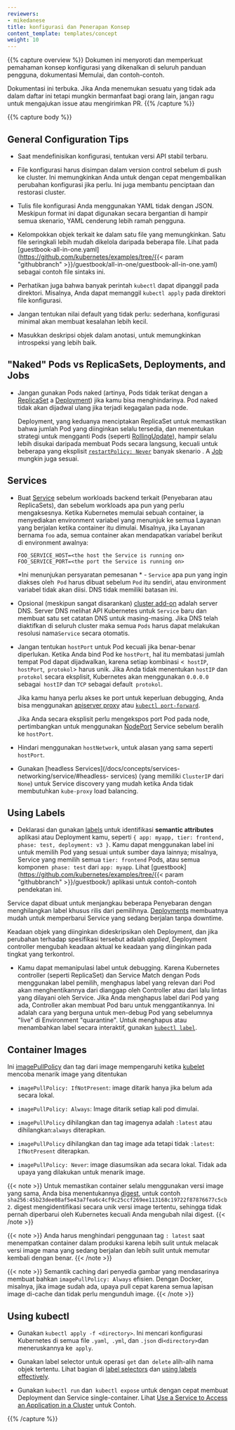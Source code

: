 ```yaml
---
reviewers:
- mikedanese
title: konfigurasi dan Penerapan Konsep
content_template: templates/concept
weight: 10
---
```


{{% capture overview %}}
Dokumen ini menyoroti dan memperkuat pemahaman konsep konfigurasi yang dikenalkan di seluruh panduan pengguna, dokumentasi Memulai, dan contoh-contoh.

Dokumentasi ini terbuka. Jika Anda menemukan sesuatu yang tidak ada dalam daftar ini tetapi mungkin bermanfaat bagi orang lain, jangan ragu untuk mengajukan issue atau mengirimkan PR.
{{% /capture %}}

{{% capture body %}}
## General Configuration Tips

- Saat mendefinisikan konfigurasi, tentukan versi API stabil terbaru.

- File konfigurasi harus disimpan dalam version control sebelum di push ke cluster. Ini memungkinkan Anda untuk dengan cepat mengembalikan perubahan konfigurasi jika perlu. Ini juga membantu penciptaan dan restorasi cluster.

- Tulis file konfigurasi Anda menggunakan YAML tidak dengan JSON. Meskipun format ini dapat digunakan secara bergantian di hampir semua skenario, YAML cenderung lebih ramah pengguna.

- Kelompokkan objek terkait ke dalam satu file yang memungkinkan. Satu file seringkali lebih mudah dikelola daripada beberapa file. Lihat pada [guestbook-all-in-one.yaml](https://github.com/kubernetes/examples/tree/{{< param "githubbranch" >}}/guestbook/all-in-one/guestbook-all-in-one.yaml) sebagai contoh file sintaks ini.

- Perhatikan juga bahwa banyak perintah `kubectl` dapat dipanggil pada direktori. Misalnya, Anda dapat memanggil `kubectl apply` pada direktori file konfigurasi.

- Jangan tentukan nilai default yang tidak perlu: sederhana, konfigurasi minimal akan membuat kesalahan lebih kecil.

- Masukkan deskripsi objek dalam anotasi, untuk memungkinkan introspeksi yang lebih baik.


## "Naked" Pods vs ReplicaSets, Deployments, and Jobs

- Jangan gunakan Pods naked (artinya, Pods tidak terikat dengan a [ReplicaSet](/docs/concepts/workloads/controllers/replicaset/) a [Deployment](/docs/concepts/workloads/controllers/deployment/)) jika kamu bisa menghindarinya. Pod naked tidak akan dijadwal ulang jika terjadi kegagalan pada node.

  Deployment, yang keduanya menciptakan ReplicaSet untuk memastikan bahwa jumlah Pod yang diinginkan selalu tersedia, dan menentukan strategi untuk mengganti Pods (seperti [RollingUpdate](/docs/concepts/workloads/controllers/deployment/#rolling-update-deployment)), hampir selalu lebih disukai daripada membuat Pods secara langsung, kecuali untuk beberapa yang eksplisit [`restartPolicy: Never`](/docs/concepts/workloads/pods/pod-lifecycle/#restart-policy) banyak skenario . A [Job](/docs/concepts/workloads/controllers/jobs-run-to-completion/) mungkin juga sesuai.


## Services

- Buat  [Service](/docs/concepts/services-networking/service/) sebelum workloads backend terkait (Penyebaran atau ReplicaSets), dan sebelum workloads apa pun yang perlu mengaksesnya. Ketika Kubernetes memulai sebuah container, ia menyediakan environment variabel yang menunjuk ke semua Layanan yang berjalan ketika container itu dimulai. Misalnya, jika Layanan bernama `foo` ada, semua container akan mendapatkan variabel berikut di environment awalnya:

  ```shell
  FOO_SERVICE_HOST=<the host the Service is running on>
  FOO_SERVICE_PORT=<the port the Service is running on>
  ```

  *Ini menunjukan persyaratan pemesanan * - `Service` apa pun yang ingin diakses oleh` Pod` harus dibuat sebelum `Pod` itu sendiri, atau environment variabel tidak akan diisi. DNS tidak memiliki batasan ini.

- Opsional (meskipun sangat disarankan) [cluster add-on](/docs/concepts/cluster-administration/addons/) adalah server DNS.
Server DNS melihat API Kubernetes untuk `Service` baru dan membuat satu set catatan DNS untuk masing-masing. Jika DNS telah diaktifkan di seluruh cluster maka semua `Pods` harus dapat melakukan resolusi nama`Service` secara otomatis.

- Jangan tentukan `hostPort` untuk Pod kecuali jika benar-benar diperlukan. Ketika Anda bind Pod ke `hostPort`, hal itu membatasi jumlah tempat Pod dapat dijadwalkan, karena setiap kombinasi <` hostIP`, `hostPort`,` protokol`> harus unik. Jika Anda tidak menentukan `hostIP` dan` protokol` secara eksplisit, Kubernetes akan menggunakan `0.0.0.0` sebagai` hostIP` dan `TCP` sebagai default` protokol`.

  Jika kamu hanya perlu akses ke port untuk keperluan debugging, Anda bisa menggunakan [apiserver proxy](/docs/tasks/access-application-cluster/access-cluster/#manually-constructing-apiserver-proxy-urls) atau [`kubectl port-forward`](/docs/tasks/access-application-cluster/port-forward-access-application-cluster/).

  Jika Anda secara eksplisit perlu mengekspos port Pod pada node, pertimbangkan untuk menggunakan [NodePort](/docs/concepts/services-networking/service/#nodeport) Service sebelum beralih ke `hostPort`.

- Hindari menggunakan `hostNetwork`, untuk alasan yang sama seperti` hostPort`.

- Gunakan [headless Services](/docs/concepts/services-networking/service/#headless-
services) (yang memiliki `ClusterIP` dari` None`) untuk Service discovery yang mudah ketika Anda tidak membutuhkan `kube-proxy` load balancing.

## Using Labels

- Deklarasi dan gunakan [labels](/docs/concepts/overview/working-with-objects/labels/) untuk identifikasi __semantic attributes__  aplikasi atau Deployment kamu, seperti `{ app: myapp, tier: frontend, phase: test, deployment: v3 }`. Kamu dapat menggunakan label ini untuk memilih Pod yang sesuai untuk sumber daya lainnya; misalnya, Service yang memilih semua `tier: frontend` Pods, atau semua komponen` phase: test` dari `app: myapp`. Lihat [guestbook](https://github.com/kubernetes/examples/tree/{{< param "githubbranch" >}}/guestbook/) aplikasi untuk contoh-contoh pendekatan ini.

Service dapat dibuat untuk menjangkau beberapa Penyebaran dengan menghilangkan label khusus rilis dari pemilihnya. [Deployments](/docs/concepts/workloads/controllers/deployment/) membuatnya mudah untuk memperbarui Service yang sedang berjalan tanpa downtime.

Keadaan objek yang diinginkan dideskripsikan oleh Deployment, dan jika perubahan terhadap spesifikasi tersebut adalah _applied_, Deployment controller mengubah keadaan aktual ke keadaan yang diinginkan pada tingkat yang terkontrol.

- Kamu dapat memanipulasi label untuk debugging. Karena Kubernetes controller (seperti ReplicaSet) dan Service Match dengan Pods menggunakan label pemilih, menghapus label yang relevan dari Pod akan menghentikannya dari dianggap oleh Controller atau dari lalu lintas yang dilayani oleh Service. Jika Anda menghapus label dari Pod yang ada, Controller akan membuat Pod baru untuk menggantikannya. Ini adalah cara yang berguna untuk men-debug Pod yang sebelumnya "live" di Environment "quarantine". Untuk menghapus atau menambahkan label secara interaktif, gunakan [`kubectl label`](/docs/reference/generated/kubectl/kubectl-commands#label).

## Container Images

Ini [imagePullPolicy](/docs/concepts/containers/images/#updating-images) dan tag dari image mempengaruhi ketika [kubelet](/docs/admin/kubelet/) mencoba menarik image yang ditentukan

- `imagePullPolicy: IfNotPresent`: image ditarik hanya jika belum ada secara lokal.

- `imagePullPolicy: Always`: Image ditarik setiap kali pod dimulai.

- `imagePullPolicy` dihilangkan dan tag imagenya adalah `:latest` atau dihilangkan:`always` diterapkan.

- `imagePullPolicy` dihilangkan dan tag image ada tetapi tidak `:latest`:` IfNotPresent` diterapkan.

- `imagePullPolicy: Never`: image diasumsikan ada secara lokal. Tidak ada upaya yang dilakukan untuk menarik image.

{{< note >}}
Untuk memastikan container selalu menggunakan versi image yang sama, Anda bisa menentukannya [digest](https://docs.docker.com/engine/reference/commandline/pull/#pull-an-image-by-digest-immutable-identifier), untuk contoh `sha256:45b23dee08af5e43a7fea6c4cf9c25ccf269ee113168c19722f87876677c5cb2`. digest mengidentifikasi secara unik versi image tertentu, sehingga tidak pernah diperbarui oleh Kubernetes kecuali Anda mengubah nilai digest.
{{< /note >}}

{{< note >}}
Anda harus menghindari penggunaan tag `: latest` saat menempatkan container dalam produksi karena lebih sulit untuk melacak versi image mana yang sedang berjalan dan lebih sulit untuk memutar kembali dengan benar.
{{< /note >}}

{{< note >}}
Semantik caching dari penyedia gambar yang mendasarinya membuat bahkan `imagePullPolicy: Always` efisien. Dengan Docker, misalnya, jika image sudah ada, upaya pull cepat karena semua lapisan image di-cache dan tidak perlu mengunduh image.
{{< /note >}}

## Using kubectl

- Gunakan `kubectl apply -f <directory>`. Ini mencari konfigurasi Kubernetes di semua file `.yaml`,` .yml`, dan `.json` di` <directory> `dan meneruskannya ke` apply`.

- Gunakan label selector untuk operasi `get` dan` delete` alih-alih nama objek tertentu. Lihat bagian di [label selectors](/docs/concepts/overview/working-with-objects/labels/#label-selectors) dan [using labels effectively](/docs/concepts/cluster-administration/manage-deployment/#using-labels-effectively).

- Gunakan `kubectl run` dan` kubectl expose` untuk dengan cepat membuat Deployment dan Service single-container. Lihat [Use a Service to Access an Application in a Cluster](/docs/tasks/access-application-cluster/service-access-application-cluster/) untuk Contoh.

{{% /capture %}}


